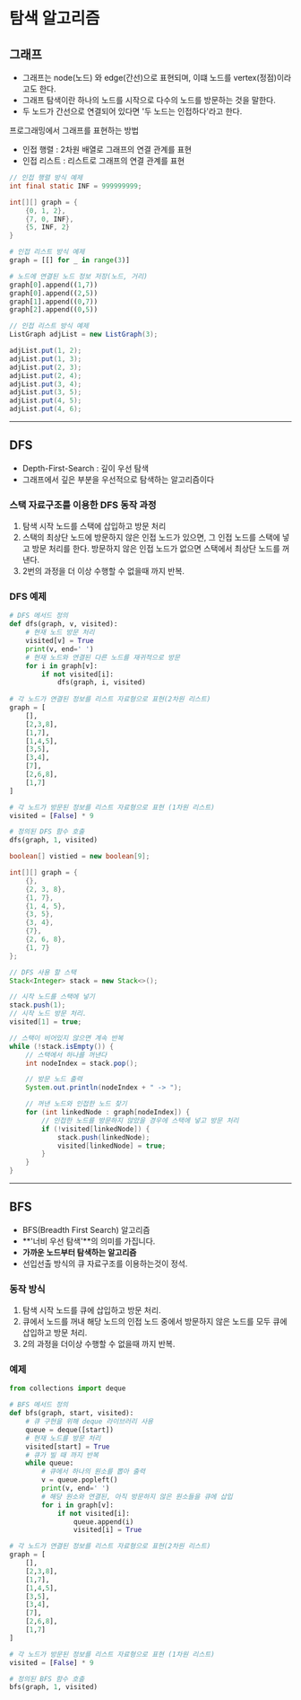 # 탐색 알고리즘


## 그래프

- 그래프는 node(노드) 와 edge(간선)으로 표현되며, 이떄 노드를 vertex(정점)이라고도 한다.
- 그래프 탐색이란 하나의 노드를 시작으로 다수의 노드를 방문하는 것을 말한다.
- 두 노드가 간선으로 연결되어 있다면 '두 노드는 인접하다'라고 한다.

프로그래밍에서 그래프를 표현하는 방법

- 인접 행렬 : 2차원 배열로 그래프의 연결 관계를 표현
- 인접 리스트 : 리스트로 그래프의 연결 관계를 표현

```java
// 인접 행렬 방식 예제
int final static INF = 999999999;

int[][] graph = {
    {0, 1, 2},
    {7, 0, INF},
    {5, INF, 2}
}
```

```py
# 인접 리스트 방식 예제
graph = [[] for _ in range(3)]

# 노드에 연결된 노드 정보 저장(노드, 거리)
graph[0].append((1,7))
graph[0].append((2,5))
graph[1].append((0,7))
graph[2].append((0,5))
```
```java
// 인접 리스트 방식 예제
ListGraph adjList = new ListGraph(3);

adjList.put(1, 2);
adjList.put(1, 3);
adjList.put(2, 3);
adjList.put(2, 4);
adjList.put(3, 4);
adjList.put(3, 5);
adjList.put(4, 5);
adjList.put(4, 6);
```

---


## DFS

- Depth-First-Search : 깊이 우선 탐색
- 그래프에서 깊은 부분을 우선적으로 탐색하는 알고리즘이다



### 스택 자료구조를 이용한 DFS 동작 과정

1. 탐색 시작 노드를 스택에 삽입하고 방문 처리
2. 스택의 최상단 노드에 방문하지 않은 인접 노드가 있으면, 그 인접 노드를 스택에 넣고 방문 처리를 한다. 방문하지 않은 인접 노드가 없으면 스택에서 최상단 노드를 꺼낸다.
3. 2번의 과정을 더 이상 수행할 수 없을때 까지 반복.


### DFS 예제

```py
# DFS 메서드 정의
def dfs(graph, v, visited):
    # 현재 노드 방문 처리
    visited[v] = True
    print(v, end=' ')
    # 현재 노드와 연결된 다른 노드를 재귀적으로 방문
    for i in graph[v]:
        if not visited[i]:
            dfs(graph, i, visited)
    
# 각 노드가 연결된 정보를 리스트 자료형으로 표현(2차원 리스트)
graph = [
    [],
    [2,3,8],
    [1,7],
    [1,4,5],
    [3,5],
    [3,4],
    [7],
    [2,6,8],
    [1,7]
]

# 각 노드가 방문된 정보를 리스트 자료형으로 표현 (1차원 리스트)
visited = [False] * 9

# 정의된 DFS 함수 호출
dfs(graph, 1, visited)
```

```java
boolean[] vistied = new boolean[9];

int[][] graph = {
    {},
    {2, 3, 8},
    {1, 7},
    {1, 4, 5},
    {3, 5},
    {3, 4},
    {7},
    {2, 6, 8},
    {1, 7}
};

// DFS 사용 할 스택
Stack<Integer> stack = new Stack<>();

// 시작 노드를 스택에 넣기
stack.push(1);
// 시작 노드 방문 처리.
visited[1] = true;

// 스택이 비어있지 않으면 계속 반복
while (!stack.isEmpty()) {
    // 스택에서 하나를 꺼낸다
    int nodeIndex = stack.pop();

    // 방문 노드 출력
    System.out.println(nodeIndex + " -> ");

    // 꺼낸 노드와 인접한 노드 찾기
    for (int linkedNode : graph[nodeIndex]) {
        // 인접한 노드를 방문하지 않았을 경우에 스택에 넣고 방문 처리
        if (!visited[linkedNode]) {
            stack.push(linkedNode);
            visited[linkedNode] = true;
        }
    }
}
```


---


## BFS

- BFS(Breadth First Search) 알고리즘
- **'너비 우선 탐색'**의 의미를 가집니다.
- **가까운 노드부터 탐색하는 알고리즘**
- 선입선출 방식의 큐 자료구조를 이용하는것이 정석.


### 동작 방식

1. 탐색 시작 노드를 큐에 삽입하고 방문 처리.
2. 큐에서 노드를 꺼내 해당 노드의 인접 노드 중에서 방문하지 않은 노드를 모두 큐에 삽입하고 방문 처리.
3. 2의 과정을 더이상 수행할 수 없을때 까지 반복.


### 예제

```py
from collections import deque

# BFS 메서드 정의
def bfs(graph, start, visited):
    # 큐 구현을 위해 deque 라이브러리 사용
    queue = deque([start])
    # 현재 노드를 방문 처리
    visited[start] = True
    # 큐가 빌 때 까지 반복
    while queue:
        # 큐에서 하나의 원소를 뽑아 출력
        v = queue.popleft()
        print(v, end=' ')
        # 해당 원소와 연결된, 아직 방문하지 않은 원소들을 큐에 삽입
        for i in graph[v]:
            if not visited[i]:
                queue.append(i)
                visited[i] = True

# 각 노드가 연결된 정보를 리스트 자료형으로 표현(2차원 리스트)
graph = [
    [],
    [2,3,8],
    [1,7],
    [1,4,5],
    [3,5],
    [3,4],
    [7],
    [2,6,8],
    [1,7]
]

# 각 노드가 방문된 정보를 리스트 자료형으로 표현 (1차원 리스트)
visited = [False] * 9

# 정의된 BFS 함수 호출
bfs(graph, 1, visited)
```

```java
```